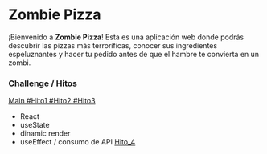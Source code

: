# Zombie Pizza  

¡Bienvenido a **Zombie Pizza**! Esta es una aplicación web donde podrás descubrir las pizzas más terroríficas, conocer sus ingredientes espeluznantes y hacer tu pedido antes de que el hambre te convierta en un zombi.  

### Challenge / Hitos

[Main #Hito1 #Hito2 #Hito3](https://github.com/pyro-nicolini/react-zombie) 

- React
- useState
- dinamic render
- useEffect / consumo de API [Hito_4](https://github.com/pyro-nicolini/react-zombie/tree/Hito4)
